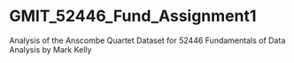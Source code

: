# GMIT_52446_Fund_Assignment1
Analysis of the Anscombe Quartet Dataset for 52446 Fundamentals of Data Analysis by Mark Kelly
